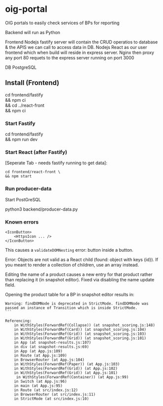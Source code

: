 # oig-portal
OIG portals to easily check services of BPs for reporting

Backend will run as Python

Frontend
Nodejs fastify server will contain the CRUD operatios to database & the APIS we can call to access data in DB.
Nodejs React as our user frontend which when build will reside in express server.
Nginx then proxy any port 80 requets to the express server running on port 3000

DB
PostgreSQL

## Install (Frontend)
cd frontend/fastify \
&& npm ci \
&& cd ../react-front \
&& npm ci

### Start Fastify
cd frontend/fastify \
&& npm run dev

### Start React (after Fastify)
\[Seperate Tab - needs fastify running to get data\]:
```
cd frontend/react-front \
&& npm start
```

### Run producer-data
Start PostGreSQL

python3 backend/producer-data.py

### Known errors
````
<IconButton>
    <HttpsIcon ... />
</IconButton>
````
This causes a `validateDOMNesting` error: button inside a button.

Error: Objects are not valid as a React child (found: object with keys {id}). If you meant to render a collection of children, use an array instead.

Editing the name of a product causes a new entry for that product rather than replacing it (in snapshot editor). Fixed via disabling the name update field.

Opening the product table for a BP in snapshot editor results in:
````
Warning: findDOMNode is deprecated in StrictMode. findDOMNode was passed an instance of Transition which is inside StrictMode. 
```

Referencing:
    in WithStyles(ForwardRef(Collapse)) (at snapshot_scoring.js:148)
    in WithStyles(ForwardRef(Card)) (at snapshot_scoring.js:104)
    in WithStyles(ForwardRef(Grid)) (at snapshot_scoring.js:103)
    in WithStyles(ForwardRef(Grid)) (at snapshot_scoring.js:101)
    in App (at snapshot-results.js:107)
    in div (at snapshot-results.js:69)
    in App (at App.js:109)
    in Route (at App.js:109)
    in BrowserRouter (at App.js:104)
    in WithStyles(ForwardRef(Paper)) (at App.js:103)
    in WithStyles(ForwardRef(Grid)) (at App.js:102)
    in WithStyles(ForwardRef(Grid)) (at App.js:101)
     in WithStyles(ForwardRef(Container)) (at App.js:99)
    in Switch (at App.js:96)
    in main (at App.js:95)
    in Route (at src/index.js:12)
    in BrowserRouter (at src/index.js:11)
    in StrictMode (at src/index.js:10)